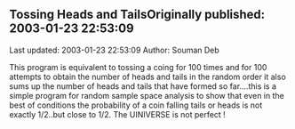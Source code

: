 ## Tossing Heads and TailsOriginally published: 2003-01-23 22:53:09 
Last updated: 2003-01-23 22:53:09 
Author: Souman Deb 
 
This program is equivalent to tossing a coing for 100 times and for 100 attempts to obtain the number of heads and tails in the random order it also sums up the number of heads and tails that have formed so far....this is a simple program for random sample space analysis to show that even in the best of conditions the probability of a coin falling tails or heads is not exactly 1/2..but close to 1/2. The UINIVERSE is not perfect !